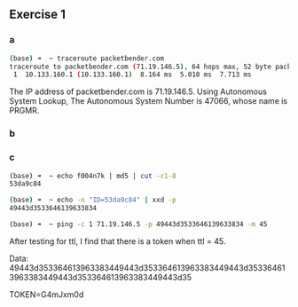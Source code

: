 ## Exercise 1
### a

```bash
(base) ➜  ~ traceroute packetbender.com
traceroute to packetbender.com (71.19.146.5), 64 hops max, 52 byte packets
 1  10.133.160.1 (10.133.160.1)  8.164 ms  5.010 ms  7.713 ms
 ```

The IP address of packetbender.com is 71.19.146.5.
Using Autonomous System Lookup, The Autonomous System Number is 47066, whose name is PRGMR.

### b

### c
```bash
(base) ➜  ~ echo f004n7k | md5 | cut -c1-8
53da9c84

(base) ➜  ~ echo -n "ID=53da9c84" | xxd -p
49443d3533646139633834

(base) ➜  ~ ping -c 1 71.19.146.5 -p 49443d3533646139633834 -m 45
```

After testing for ttl, I find that there is a token when ttl = 45. 

Data: 49443d353364613963383449443d353364613963383449443d353364613963383449443d353364613963383449443d35

TOKEN=G4mJxm0d
